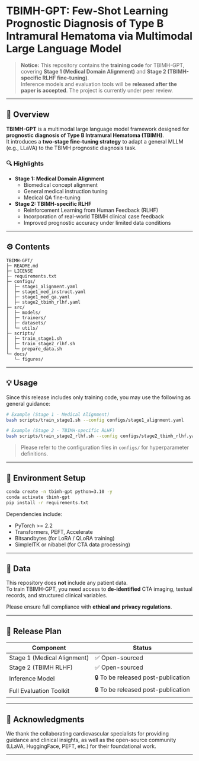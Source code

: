 # TBIMH-GPT: Few-Shot Learning Prognostic Diagnosis of Type B Intramural Hematoma via Multimodal Large Language Model

> **Notice:** This repository contains the **training code** for TBIMH-GPT, covering **Stage 1 (Medical Domain Alignment)** and **Stage 2 (TBIMH-specific RLHF fine-tuning)**.  
> Inference models and evaluation tools will be **released after the paper is accepted**. The project is currently under peer review.

---

## 📘 Overview

**TBIMH-GPT** is a multimodal large language model framework designed for **prognostic diagnosis of Type B Intramural Hematoma (TBIMH)**.  
It introduces a **two-stage fine-tuning strategy** to adapt a general MLLM (e.g., LLaVA) to the TBIMH prognostic diagnosis task.

### 🔍 Highlights

- **Stage 1: Medical Domain Alignment**
  - Biomedical concept alignment
  - General medical instruction tuning
  - Medical QA fine-tuning
- **Stage 2: TBIMH-specific RLHF**
  - Reinforcement Learning from Human Feedback (RLHF)
  - Incorporation of real-world TBIMH clinical case feedback
  - Improved prognostic accuracy under limited data conditions

---

## ⚙️ Contents

```
TBIMH-GPT/
├─ README.md
├─ LICENSE
├─ requirements.txt
├─ configs/
│  ├─ stage1_alignment.yaml
│  ├─ stage1_med_instruct.yaml
│  ├─ stage1_med_qa.yaml
│  ├─ stage2_tbimh_rlhf.yaml
├─ src/
│  ├─ models/
│  ├─ trainers/
│  ├─ datasets/
│  └─ utils/
├─ scripts/
│  ├─ train_stage1.sh
│  ├─ train_stage2_rlhf.sh
│  └─ prepare_data.sh
└─ docs/
   └─ figures/
```

---

## 💡 Usage

Since this release includes only training code, you may use the following as general guidance:

```bash
# Example (Stage 1 - Medical Alignment)
bash scripts/train_stage1.sh --config configs/stage1_alignment.yaml

# Example (Stage 2 - TBIMH-specific RLHF)
bash scripts/train_stage2_rlhf.sh --config configs/stage2_tbimh_rlhf.yaml
```

> Please refer to the configuration files in `configs/` for hyperparameter definitions.

---

## 🧱 Environment Setup

```bash
conda create -n tbimh-gpt python=3.10 -y
conda activate tbimh-gpt
pip install -r requirements.txt
```

Dependencies include:
- PyTorch >= 2.2
- Transformers, PEFT, Accelerate
- Bitsandbytes (for LoRA / QLoRA training)
- SimpleITK or nibabel (for CTA data processing)

---

## 🧬 Data

This repository does **not** include any patient data.  
To train TBIMH-GPT, you need access to **de-identified** CTA imaging, textual records, and structured clinical variables.

Please ensure full compliance with **ethical and privacy regulations**.


---

## 📅 Release Plan

| Component | Status |
|------------|---------|
| Stage 1 (Medical Alignment) | ✅ Open-sourced |
| Stage 2 (TBIMH RLHF) | ✅ Open-sourced |
| Inference Model | 🔒 To be released post-publication |
| Full Evaluation Toolkit | 🔒 To be released post-publication |

---

## 🧾 Acknowledgments

We thank the collaborating cardiovascular specialists for providing guidance and clinical insights, as well as the open-source community (LLaVA, HuggingFace, PEFT, etc.) for their foundational work.

---

